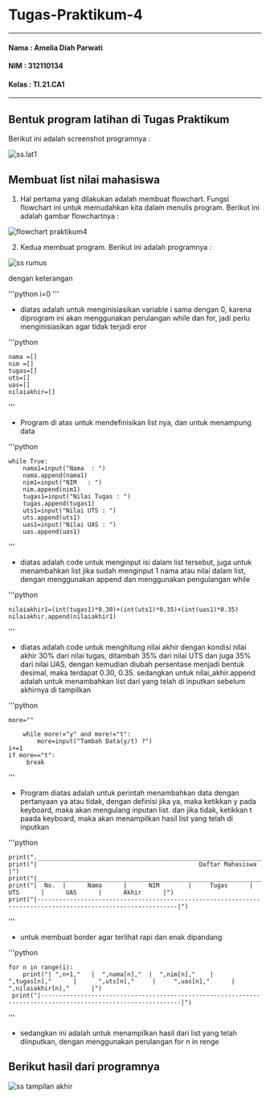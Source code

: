 # Tugas-Praktikum-4

***

#### Nama   : Amelia Diah Parwati
#### NIM    : 312110134
#### Kelas  : TI.21.CA1

---

## Bentuk program latihan di Tugas Praktikum
Berikut ini adalah screenshot programnya :

![ss.lat1]()



## Membuat list nilai mahasiswa

1. Hal pertama yang dilakukan adalah membuat flowchart. Fungsi flowchart ini untuk memudahkan kita dalam menulis program. Berikut ini adalah gambar flowchartnya :

![flowchart praktikum4]()

2. Kedua membuat program. Berikut ini adalah programnya :

![ss rumus]()

dengan keterangan

'''python
    i=0
'''

*   diatas adalah untuk menginisiasikan variable i sama dengan 0, karena diprogram ini akan menggunakan perulangan while dan for, jadi perlu menginisiasikan agar tidak terjadi eror


'''python

    nama =[]
    nim =[]
    tugas=[]
    uts=[]
    uas=[]
    nilaiakhir=[]

'''
 

 * Program di atas untuk mendefinisikan list nya, dan untuk menampung data

 '''python

    while True:
        nama1=input("Nama  : ")
        nama.append(nama1)
        nim1=input("NIM   : ")
        nim.append(nim1)
        tugas1=input("Nilai Tugas : ")
        tugas.append(tugas1)
        uts1=input("Nilai UTS : ")
        uts.append(uts1)
        uas1=input("Nilai UAS : ")
        uas.append(uas1)
'''

* diatas adalah code untuk menginput isi dalam list tersebut, juga untuk menambahkan list jika sudah menginput 1 nama atau nilai dalam list, dengan menggunakan append dan menggunakan pengulangan while


'''python

    nilaiakhir1=(int(tugas1)*0.30)+(int(uts1)*0.35)+(int(uas1)*0.35)
    nilaiakhir.append(nilaiakhir1)

'''

* diatas adalah code untuk menghitung nilai akhir dengan kondisi nilai akhir 30% dari nilai tugas, ditambah 35% dari nilai UTS dan juga 35% dari nilai UAS, dengan kemudian diubah persentase menjadi bentuk desimal, maka terdapat 0.30, 0.35. sedangkan untuk nilai_akhir.append adalah untuk menambahkan list dari yang telah di inputkan sebelum akhirnya di tampilkan


'''python

    more=""

        while more!="y" and more!="t":
            more=input("Tambah Data(y/t) ?")
    i+=1
    if more=="t":
         break
'''

* Program diatas adalah untuk perintah menambahkan data dengan pertanyaan ya atau tidak, dengan definisi jika ya, maka ketikkan y pada keyboard, maka akan mengulang inputan list. dan jika tidak, ketikkan t paada keyboard, maka akan menampilkan hasil list yang telah di inputkan

'''python

    print("._____________________________________________________________________________________________________________.")
    print("|                                             Daftar Mahasiswa                                                |")
    print("|_____________________________________________________________________________________________________________|")
    print("|  No.  |      Nama      |      NIM        |     Tugas      |      UTS      |      UAS      |      Akhir      |")
    print("|-------------------------------------------------------------------------------------------------------------|")
'''

* untuk membuat border agar terlihat rapi dan enak dipandang

'''python

    for n in range(i):
        print("| ",n+1,"   |  ",nama[n],"  |  ",nim[n],"    |      ",tugas[n],"      |      ",uts[n],"     |     ",uas[n],"      |    ",nilaiakhir[n],"      |")
     print("|-------------------------------------------------------------------------------------------------------------|")
'''

* sedangkan ini adalah untuk menampilkan hasil dari list yang telah diinputkan, dengan menggunakan perulangan for n in renge



## Berikut hasil dari programnya
![ss tampilan akhir]()